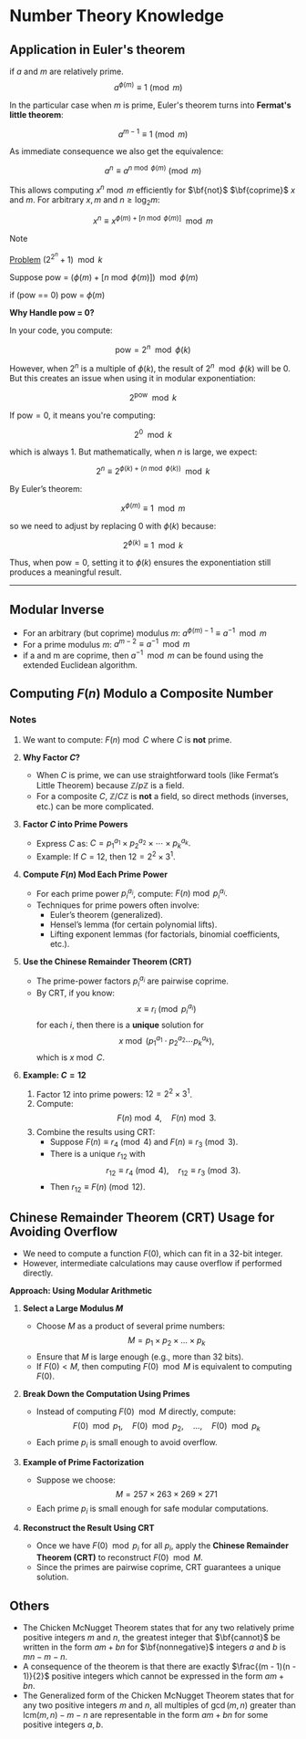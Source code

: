# Number Theory Knowledge

## Application in Euler's theorem

$\text{if } a \text{ and } m \text{ are relatively prime.}$
$$a^{\phi(m)} \equiv 1 \pmod m \quad $$

In the particular case when $m$ is prime, Euler's theorem turns into **Fermat's little theorem**:

$$a^{m - 1} \equiv 1 \pmod m$$

As immediate consequence we also get the equivalence:

$$a^n \equiv a^{n \bmod \phi(m)} \pmod m$$

This allows computing $x^n \bmod m$ efficiently for $\bf{not}$ $\bf{coprime}$ $x$ and $m$.
For arbitrary $x, m$ and $n \geq \log_2 m$:

$$x^{n}\equiv x^{\phi(m)+[n \bmod \phi(m)]} \mod m$$

> [!NOTE]
> [Problem](https://codeforces.com/gym/100975/problem/F) $(2^{2^n} + 1)\mod k$
>
> Suppose pow = $(\phi(m)+[n \bmod \phi(m)]) \mod \phi(m)$
>
> if (pow == 0) pow = $\phi(m)$

**Why Handle pow = 0?**

In your code, you compute:

$$
\text{pow} = 2^n \mod \phi(k)
$$

However, when $2^n$ is a multiple of $\phi(k)$, the result of $2^n \mod \phi(k)$ will be 0. But this creates an issue when using it in modular exponentiation:

$$
2^{\text{pow}} \mod k
$$

If $\text{pow} = 0$, it means you're computing:

$$
2^0 \mod k
$$

which is always 1. But mathematically, when $n$ is large, we expect:

$$
2^n \equiv 2^{\phi(k) + (n \bmod \phi(k))} \mod k
$$

By Euler’s theorem:

$$
x^{\phi(m)} \equiv 1 \mod m
$$

so we need to adjust by replacing $0$ with $\phi(k)$ because:

$$
2^{\phi(k)} \equiv 1 \mod k
$$

Thus, when $\text{pow} = 0$, setting it to $\phi(k)$ ensures the exponentiation still produces a meaningful result.

---

## Modular Inverse

* For an arbitrary (but coprime) modulus $m$: $a ^ {\phi (m) - 1} \equiv a ^{-1} \mod m$
* For a prime modulus $m$: $a ^ {m - 2} \equiv a ^ {-1} \mod m$
* if a and m are coprime, then $a ^ {-1} \mod m$ can be found using the extended Euclidean algorithm.

## Computing $F(n)$ Modulo a Composite Number

### Notes

1.
   We want to compute:
   $F(n) \bmod C$
   where $C$ is **not** prime.

1. **Why Factor $C$?**  
   * When $C$ is prime, we can use straightforward tools (like Fermat’s Little Theorem) because $\mathbb{Z}/p\mathbb{Z}$ is a field.  
   * For a composite $C$, $\mathbb{Z}/C\mathbb{Z}$ is **not** a field, so direct methods (inverses, etc.) can be more complicated.  

2. **Factor $C$ into Prime Powers**  
   - Express $C$ as:
     $C = p_1^{a_1} \times p_2^{a_2} \times \cdots \times p_k^{a_k}.$
   - Example: If $C = 12$, then $12 = 2^2 \times 3^1$.

3. **Compute $F(n)$ Mod Each Prime Power**  
   - For each prime power $p_i^{a_i}$, compute:
     $F(n) \bmod p_i^{a_i}.$
   - Techniques for prime powers often involve:
     - Euler’s theorem (generalized).
     - Hensel’s lemma (for certain polynomial lifts).
     - Lifting exponent lemmas (for factorials, binomial coefficients, etc.).

4. **Use the Chinese Remainder Theorem (CRT)**  
   - The prime-power factors $p_i^{a_i}$ are pairwise coprime.  
   - By CRT, if you know:
     $$x \equiv r_i \pmod{p_i^{a_i}}$$
     for each $i$, then there is a **unique** solution for
     $$x \bmod \bigl(p_1^{a_1} \cdot p_2^{a_2} \cdots p_k^{a_k}\bigr),$$
     which is $x \bmod C$.

5. **Example: $C = 12$**  
   1. Factor $12$ into prime powers: $12 = 2^2 \times 3^1$.  
   2. Compute:
      $$F(n) \bmod 4, \quad F(n) \bmod 3.$$
   3. Combine the results using CRT:
      - Suppose $F(n) \equiv r_4 \pmod{4}$ and $F(n) \equiv r_3 \pmod{3}$.  
      - There is a unique $r_{12}$ with
        $$r_{12} \equiv r_4 \pmod{4}, \quad r_{12} \equiv r_3 \pmod{3}.$$
      - Then $r_{12} \equiv F(n) \pmod{12}$.

## **Chinese Remainder Theorem (CRT) Usage for Avoiding Overflow**

- We need to compute a function $F(0)$, which can fit in a 32-bit integer.
- However, intermediate calculations may cause overflow if performed directly.

**Approach: Using Modular Arithmetic**
1. **Select a Large Modulus $M$**  
   - Choose $M$ as a product of several prime numbers:  
     $$M = p_1 \times p_2 \times \dots \times p_k$$
   - Ensure that $M$ is large enough (e.g., more than 32 bits).  
   - If $F(0) < M$, then computing $F(0) \mod M$ is equivalent to computing $F(0)$.

2. **Break Down the Computation Using Primes**  
   - Instead of computing $F(0) \mod M$ directly, compute:  
     $$F(0) \mod p_1, \quad F(0) \mod p_2, \quad \dots, \quad F(0) \mod p_k$$
   - Each prime $p_i$ is small enough to avoid overflow.

3. **Example of Prime Factorization**
   - Suppose we choose:
     $$M = 257 \times 263 \times 269 \times 271$$
   - Each prime $p_i$ is small enough for safe modular computations.

4. **Reconstruct the Result Using CRT**  
   - Once we have $F(0) \mod p_i$ for all $p_i$, apply the **Chinese Remainder Theorem (CRT)** to reconstruct $F(0) \mod M$.
   - Since the primes are pairwise coprime, CRT guarantees a unique solution.

## Others

* The Chicken McNugget Theorem states that for any two relatively prime positive integers $m$ and $n$, the greatest integer that $\bf{cannot}$ be written in the form $am + bn$ for $\bf{nonnegative}$ integers $a$ and $b$ is $mn - m - n$.
* A consequence of the theorem is that there are exactly $\frac{(m - 1)(n - 1)}{2}$ positive integers which cannot be expressed in the form $am + bn$.
* The Generalized form of the Chicken McNugget Theorem states that for any two positive integers $m$ and $n$, all multiples of $\gcd(m, n)$ greater than $\textrm{lcm}(m, n)-m-n$ are representable in the form $am+bn$ for some positive integers $a, b$.
